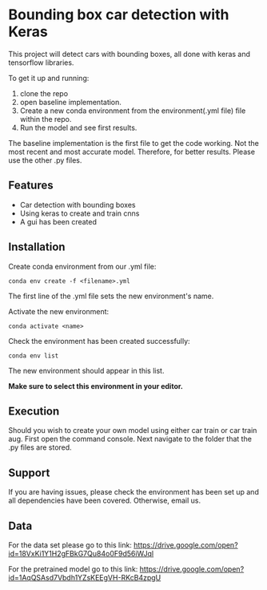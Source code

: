 Bounding box car detection with Keras
========

This project will detect cars with bounding boxes, all done with keras and tensorflow libraries.

To get it up and running:

1. clone the repo
2. open baseline implementation. 
3. Create a new conda environment from the environment(.yml file) file within the repo.
4. Run the model and see first results.

The baseline implementation is the first file to get the code working. Not the most recent and most
accurate model. Therefore, for better results. Please use the other .py files. 

Features
--------

- Car detection with bounding boxes
- Using keras to create and train cnns
- A gui has been created

Installation
------------
Create conda environment from our .yml file:

    conda env create -f <filename>.yml

The first line of the .yml file sets the new environment's name.

Activate the new environment:

    conda activate <name>

Check the environment has been created successfully:

    conda env list

The new environment should appear in this list.

**Make sure to select this environment in your editor.**

Execution
---------

Should you wish to create your own model using either car train or car train aug. First open the command console. Next navigate to the folder that the .py files are stored.

Support
-------

If you are having issues, please check the environment has been set up and all dependencies have been covered. Otherwise, email us. 

Data
-------

For the data set please go to this link: <https://drive.google.com/open?id=18VxKi1Y1H2gFBkG7Qu84o0F9d56iWJql>

For the pretrained model go to this link: <https://drive.google.com/open?id=1AqQSAsd7Vbdh1YZsKEEgVH-RKcB4zpgU>
